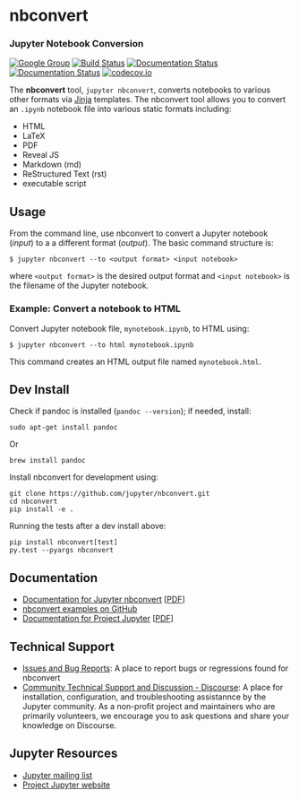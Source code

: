 # nbconvert

### Jupyter Notebook Conversion

[![Google Group](https://img.shields.io/badge/-Google%20Group-lightgrey.svg)](https://groups.google.com/forum/#!forum/jupyter)
[![Build Status](https://travis-ci.org/jupyter/nbconvert.svg?branch=main)](https://travis-ci.org/jupyter/nbconvert)
[![Documentation Status](https://readthedocs.org/projects/nbconvert/badge/?version=latest)](https://nbconvert.readthedocs.io/en/latest/?badge=latest)
[![Documentation Status](https://readthedocs.org/projects/nbconvert/badge/?version=stable)](https://nbconvert.readthedocs.io/en/stable/?badge=stable)
[![codecov.io](https://codecov.io/github/jupyter/nbconvert/coverage.svg?branch=main)](https://codecov.io/github/jupyter/nbconvert?branch=main)

The **nbconvert** tool, `jupyter nbconvert`, converts notebooks to various other
formats via [Jinja] templates. The nbconvert tool allows you to convert an
`.ipynb` notebook file into various static formats including:

- HTML
- LaTeX
- PDF
- Reveal JS
- Markdown (md)
- ReStructured Text (rst)
- executable script

## Usage

From the command line, use nbconvert to convert a Jupyter notebook (_input_) to a
a different format (_output_). The basic command structure is:

```
$ jupyter nbconvert --to <output format> <input notebook>
```

where `<output format>` is the desired output format and `<input notebook>` is the
filename of the Jupyter notebook.

### Example: Convert a notebook to HTML

Convert Jupyter notebook file, `mynotebook.ipynb`, to HTML using:

```
$ jupyter nbconvert --to html mynotebook.ipynb
```

This command creates an HTML output file named `mynotebook.html`.

## Dev Install

Check if pandoc is installed (`pandoc --version`); if needed, install:

```
sudo apt-get install pandoc
```

Or

```
brew install pandoc
```

Install nbconvert for development using:

```
git clone https://github.com/jupyter/nbconvert.git
cd nbconvert
pip install -e .
```

Running the tests after a dev install above:

```
pip install nbconvert[test]
py.test --pyargs nbconvert
```

## Documentation

- [Documentation for Jupyter nbconvert](https://nbconvert.readthedocs.io/en/latest/)
  \[[PDF](https://media.readthedocs.org/pdf/nbconvert/latest/nbconvert.pdf)\]
- [nbconvert examples on GitHub](https://github.com/jupyter/nbconvert-examples)
- [Documentation for Project Jupyter](https://jupyter.readthedocs.io/en/latest/index.html)
  \[[PDF](https://media.readthedocs.org/pdf/jupyter/latest/jupyter.pdf)\]

## Technical Support

- [Issues and Bug Reports](https://github.com/jupyter/nbconvert/issues): A place to report
  bugs or regressions found for nbconvert
- [Community Technical Support and Discussion - Discourse](https://discourse.jupyter.org/): A place for
  installation, configuration, and troubleshooting assistannce by the Jupyter community.
  As a non-profit project and maintainers who are primarily volunteers, we encourage you
  to ask questions and share your knowledge on Discourse.

## Jupyter Resources

- [Jupyter mailing list](https://groups.google.com/forum/#!forum/jupyter)
- [Project Jupyter website](https://jupyter.org)

[jinja]: http://jinja.pocoo.org/
